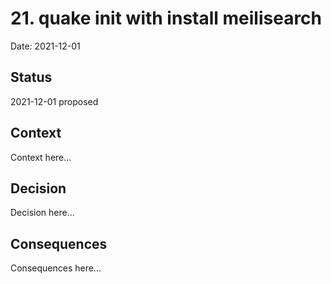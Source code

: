# 21. quake init with install meilisearch

Date: 2021-12-01

## Status

2021-12-01 proposed

## Context

Context here...

## Decision

Decision here...

## Consequences

Consequences here...
